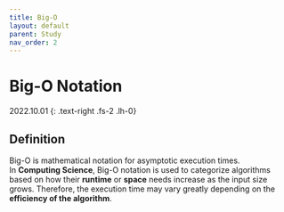```yaml
---
title: Big-O
layout: default
parent: Study
nav_order: 2
---
```


# **Big-O Notation**
2022.10.01
{: .text-right .fs-2 .lh-0}

## Definition
Big-O is mathematical notation for asymptotic execution times.\
In **Computing Science**, Big-O notation is used to categorize algorithms based on how their **runtime** or **space** needs increase as the input size grows. Therefore, the execution time may vary greatly depending on the **efficiency of the algorithm**.

